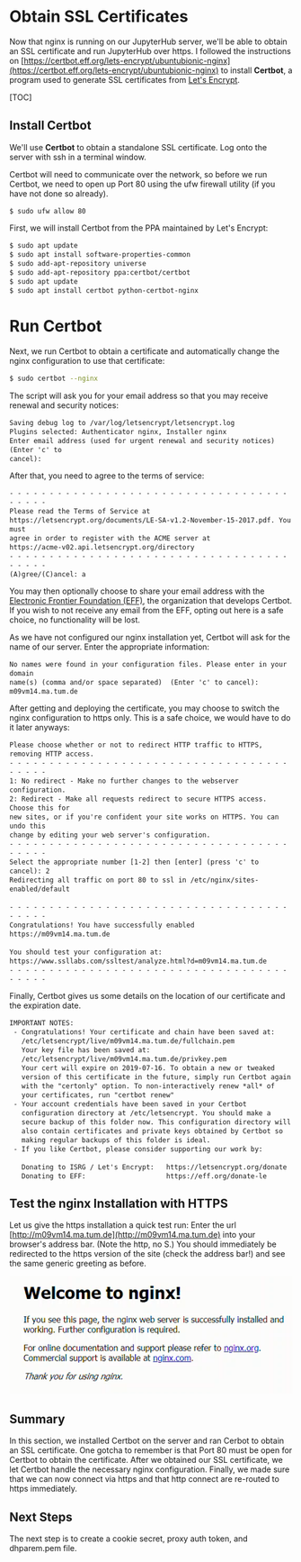 # Obtain SSL Certificates

Now that nginx is running on our JupyterHub server, we'll be able to obtain an SSL certificate and run JupyterHub over https. I followed the instructions on [https://certbot.eff.org/lets-encrypt/ubuntubionic-nginx](https://certbot.eff.org/lets-encrypt/ubuntubionic-nginx) to install **Certbot**, a program used to generate SSL certificates from [Let's Encrypt](https://letsencrypt.org).

[TOC]

## Install Certbot

We'll use **Certbot** to obtain a standalone SSL certificate. Log onto the server with ssh in a terminal window.

Certbot will need to communicate over the network, so before we run Certbot, we need to open up Port 80 using the ufw firewall utility (if you have not done so already).

```text
$ sudo ufw allow 80
```

First, we will install Certbot from the PPA maintained by Let's Encrypt:

```
$ sudo apt update
$ sudo apt install software-properties-common
$ sudo add-apt-repository universe
$ sudo add-apt-repository ppa:certbot/certbot
$ sudo apt update
$ sudo apt install certbot python-certbot-nginx 
```

# Run Certbot

Next, we run Certbot to obtain a certificate and automatically change the nginx configuration to use that certificate:

```bash
$ sudo certbot --nginx
```

The script will ask you for your email address so that you may receive renewal and security notices:

```text
Saving debug log to /var/log/letsencrypt/letsencrypt.log
Plugins selected: Authenticator nginx, Installer nginx
Enter email address (used for urgent renewal and security notices) (Enter 'c' to
cancel): 
```

After that, you need to agree to the terms of service:

```
- - - - - - - - - - - - - - - - - - - - - - - - - - - - - - - - - - - - - - - -
Please read the Terms of Service at
https://letsencrypt.org/documents/LE-SA-v1.2-November-15-2017.pdf. You must
agree in order to register with the ACME server at
https://acme-v02.api.letsencrypt.org/directory
- - - - - - - - - - - - - - - - - - - - - - - - - - - - - - - - - - - - - - - -
(A)gree/(C)ancel: a
```

You may then optionally choose to share your email address with the [Electronic Frontier Foundation (EFF)](https://www.eff.org), the organization that develops Certbot. If you wish to not receive any email from the EFF, opting out here is a safe choice, no functionality will be lost.

As we have not configured our nginx installation yet, Certbot will ask for the name of our server. Enter the appropriate information:

```text
No names were found in your configuration files. Please enter in your domain
name(s) (comma and/or space separated)  (Enter 'c' to cancel): m09vm14.ma.tum.de
```

After getting and deploying the certificate, you may choose to switch the nginx configuration to https only. This is a safe choice, we would have to do it later anyways:

```text
Please choose whether or not to redirect HTTP traffic to HTTPS, removing HTTP access.
- - - - - - - - - - - - - - - - - - - - - - - - - - - - - - - - - - - - - - - -
1: No redirect - Make no further changes to the webserver configuration.
2: Redirect - Make all requests redirect to secure HTTPS access. Choose this for
new sites, or if you're confident your site works on HTTPS. You can undo this
change by editing your web server's configuration.
- - - - - - - - - - - - - - - - - - - - - - - - - - - - - - - - - - - - - - - -
Select the appropriate number [1-2] then [enter] (press 'c' to cancel): 2
Redirecting all traffic on port 80 to ssl in /etc/nginx/sites-enabled/default

- - - - - - - - - - - - - - - - - - - - - - - - - - - - - - - - - - - - - - - -
Congratulations! You have successfully enabled https://m09vm14.ma.tum.de

You should test your configuration at:
https://www.ssllabs.com/ssltest/analyze.html?d=m09vm14.ma.tum.de
- - - - - - - - - - - - - - - - - - - - - - - - - - - - - - - - - - - - - - - -
```

Finally, Certbot gives us some details on the location of our certificate and the expiration date.

```text
IMPORTANT NOTES:
 - Congratulations! Your certificate and chain have been saved at:
   /etc/letsencrypt/live/m09vm14.ma.tum.de/fullchain.pem
   Your key file has been saved at:
   /etc/letsencrypt/live/m09vm14.ma.tum.de/privkey.pem
   Your cert will expire on 2019-07-16. To obtain a new or tweaked
   version of this certificate in the future, simply run Certbot again
   with the "certonly" option. To non-interactively renew *all* of
   your certificates, run "certbot renew"
 - Your account credentials have been saved in your Certbot
   configuration directory at /etc/letsencrypt. You should make a
   secure backup of this folder now. This configuration directory will
   also contain certificates and private keys obtained by Certbot so
   making regular backups of this folder is ideal.
 - If you like Certbot, please consider supporting our work by:

   Donating to ISRG / Let's Encrypt:   https://letsencrypt.org/donate
   Donating to EFF:                    https://eff.org/donate-le
```
## Test the nginx Installation with HTTPS

Let us give the https installation a quick test run: Enter the url [http://m09vm14.ma.tum.de](http://m09vm14.ma.tum.de) into your browser's address bar. (Note the http, no S.) You should immediately be redirected to the https version of the site (check the address bar!) and see the same generic greeting as before.

![nginx welcome page](images/welcome_to_nginx.png)

## Summary

In this section, we installed Certbot on the server and ran Cerbot to obtain an SSL certificate. One gotcha to remember is that Port 80 must be open for Certbot to obtain the certificate. After we obtained our SSL certificate, we let Certbot handle the necessary nginx configuration. Finally, we made sure that we can now connect via https and that http connect are re-routed to https immediately.

## Next Steps

The next step is to create a cookie secret, proxy auth token, and dhparem.pem file.
